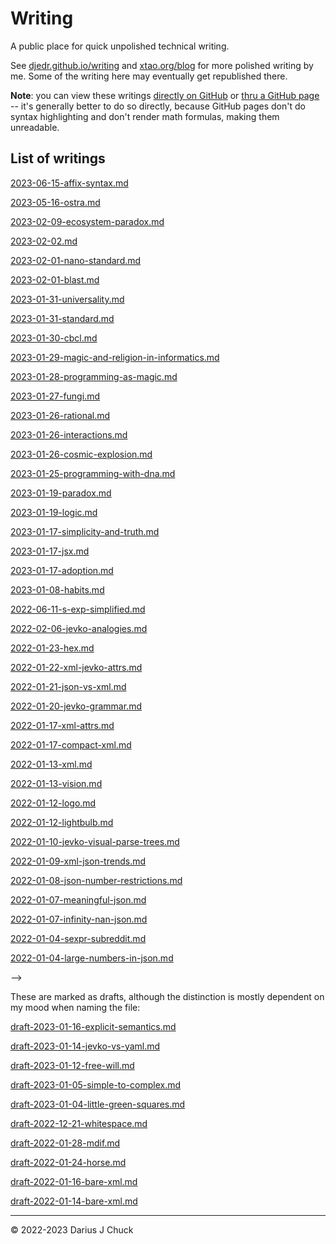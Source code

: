 # Writing

A public place for quick unpolished technical writing.

See [djedr.github.io/writing](https://djedr.github.io/writing.html) and [xtao.org/blog](https://xtao.org/blog.html) for more polished writing by me. Some of the writing here may eventually get republished there.

**Note**: you can view these writings [directly on GitHub](https://github.com/jevko/writing) or [thru a GitHub page](https://jevko.github.io/writing/) -- it's generally better to do so directly, because GitHub pages don't do syntax highlighting and don't render math formulas, making them unreadable.

## List of writings

<!-- [2023-07-20-lambda.html](2023-07-20-lambda.html) -->
<!--  -->
<!-- [2023-07-19-lambda-notation.md](2023-07-19-lambda-notation.md) -->
<!--  -->
<!-- [2023-07-16-css2.md](2023-07-16-css2.md) -->
<!--  -->
<!-- [2023-07-14-css.md](2023-07-14-css.md) -->

[2023-06-15-affix-syntax.md](2023-06-15-affix-syntax.md)

[2023-05-16-ostra.md](2023-05-16-ostra.md)

[2023-02-09-ecosystem-paradox.md](2023-02-09-ecosystem-paradox.md)

[2023-02-02.md](2023-02-02.md)

[2023-02-01-nano-standard.md](2023-02-01-nano-standard.md)

[2023-02-01-blast.md](2023-02-01-blast.md)

[2023-01-31-universality.md](2023-01-31-universality.md)

[2023-01-31-standard.md](2023-01-31-standard.md)

[2023-01-30-cbcl.md](2023-01-30-cbcl.md)

[2023-01-29-magic-and-religion-in-informatics.md](2023-01-29-magic-and-religion-in-informatics.md)
<!--  -->
<!-- [2023-01-29-gamedev.md](2023-01-29-gamedev.md) -->

[2023-01-28-programming-as-magic.md](2023-01-28-programming-as-magic.md)

[2023-01-27-fungi.md](2023-01-27-fungi.md)

[2023-01-26-rational.md](2023-01-26-rational.md)

[2023-01-26-interactions.md](2023-01-26-interactions.md)

[2023-01-26-cosmic-explosion.md](2023-01-26-cosmic-explosion.md)

[2023-01-25-programming-with-dna.md](2023-01-25-programming-with-dna.md)

[2023-01-19-paradox.md](2023-01-19-paradox.md)

[2023-01-19-logic.md](2023-01-19-logic.md)

[2023-01-17-simplicity-and-truth.md](2023-01-17-simplicity-and-truth.md)
<!--  -->
<!-- [2023-01-17-marketing.md](2023-01-17-marketing.md) -->

[2023-01-17-jsx.md](2023-01-17-jsx.md)

[2023-01-17-adoption.md](2023-01-17-adoption.md)

[2023-01-08-habits.md](2023-01-08-habits.md)
<!--  -->
<!-- [2023-01-02-change.md](2023-01-02-change.md) -->
<!--  -->
<!-- [2022-06-14-spaces.md](2022-06-14-spaces.md) -->

[2022-06-11-s-exp-simplified.md](2022-06-11-s-exp-simplified.md)
<!--  -->
<!-- [2022-06-07-cons-cells.md](2022-06-07-cons-cells.md) -->

[2022-02-06-jevko-analogies.md](2022-02-06-jevko-analogies.md)
<!--  -->
<!-- [2022-02-02-cells-interlinked.md](2022-02-02-cells-interlinked.md) -->
<!--  -->
<!-- [2022-01-28-mfdi.md](2022-01-28-mfdi.md) -->
<!--  -->
<!-- [2022-01-27-mdif.md](2022-01-27-mdif.md) -->
<!--  -->
<!-- [2022-01-25-json-wrong.md](2022-01-25-json-wrong.md) -->
<!--  -->
<!-- [2022-01-25-json-types-harmful.md](2022-01-25-json-types-harmful.md) -->
<!--  -->
<!-- [2022-01-23-one-prefix-jevko.md](2022-01-23-one-prefix-jevko.md) -->
<!--  -->
<!-- [2022-01-23-kiss.md](2022-01-23-kiss.md) -->

[2022-01-23-hex.md](2022-01-23-hex.md)

[2022-01-22-xml-jevko-attrs.md](2022-01-22-xml-jevko-attrs.md)

[2022-01-21-json-vs-xml.md](2022-01-21-json-vs-xml.md)

[2022-01-20-jevko-grammar.md](2022-01-20-jevko-grammar.md)

[2022-01-17-xml-attrs.md](2022-01-17-xml-attrs.md)

[2022-01-17-compact-xml.md](2022-01-17-compact-xml.md)

[2022-01-13-xml.md](2022-01-13-xml.md)

[2022-01-13-vision.md](2022-01-13-vision.md)

[2022-01-12-logo.md](2022-01-12-logo.md)

[2022-01-12-lightbulb.md](2022-01-12-lightbulb.md)

[2022-01-10-jevko-visual-parse-trees.md](2022-01-10-jevko-visual-parse-trees.md)

[2022-01-09-xml-json-trends.md](2022-01-09-xml-json-trends.md)

[2022-01-08-json-number-restrictions.md](2022-01-08-json-number-restrictions.md)

[2022-01-07-meaningful-json.md](2022-01-07-meaningful-json.md)

[2022-01-07-infinity-nan-json.md](2022-01-07-infinity-nan-json.md)

[2022-01-04-sexpr-subreddit.md](2022-01-04-sexpr-subreddit.md)

[2022-01-04-large-numbers-in-json.md](2022-01-04-large-numbers-in-json.md)

<!-- [2021-01-26-why-validate-json.md](2021-01-26-why-validate-json.md) --> -->

These are marked as drafts, although the distinction is mostly dependent on my mood when naming the file:

<!-- [draft-philosophy-2023-01-07.md](draft-philosophy-2023-01-07.md)

[draft.pdf](draft.pdf)

[draft-2023-01-19-blast.md](draft-2023-01-19-blast.md) -->

[draft-2023-01-16-explicit-semantics.md](draft-2023-01-16-explicit-semantics.md)

[draft-2023-01-14-jevko-vs-yaml.md](draft-2023-01-14-jevko-vs-yaml.md)

[draft-2023-01-12-free-will.md](draft-2023-01-12-free-will.md)

[draft-2023-01-05-simple-to-complex.md](draft-2023-01-05-simple-to-complex.md)

[draft-2023-01-04-little-green-squares.md](draft-2023-01-04-little-green-squares.md)

[draft-2022-12-21-whitespace.md](draft-2022-12-21-whitespace.md)

[draft-2022-01-28-mdif.md](draft-2022-01-28-mdif.md)

[draft-2022-01-24-horse.md](draft-2022-01-24-horse.md)

<!-- [draft-2022-01-19-length-prefixed-jevko.md](draft-2022-01-19-length-prefixed-jevko.md) -->

<!-- [draft-2022-01-18-binary-jevko.md](draft-2022-01-18-binary-jevko.md) -->

[draft-2022-01-16-bare-xml.md](draft-2022-01-16-bare-xml.md)

[draft-2022-01-14-bare-xml.md](draft-2022-01-14-bare-xml.md)

***

© 2022-2023 Darius J Chuck
